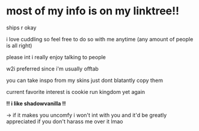 # most of my info is on my linktree!!

ships r okay 

i love cuddling so feel free to do so with me anytime (any amount of people is all right)

please int i really enjoy talking to people

w2i preferred since i'm usually offtab

you can take inspo from my skins just dont blatantly copy them

current favorite interest is cookie run kingdom yet again 

 
**‼️ i like shadowvanilla ‼️**

-> if it makes you uncomfy i won't int with you and it'd be greatly appreciated if you don't harass me over it lmao
